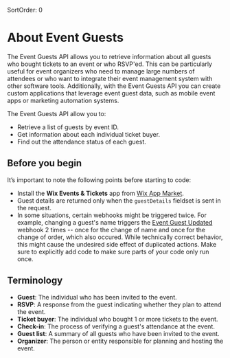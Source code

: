 SortOrder: 0
# About Event Guests

The Event Guests API allows you to retrieve information about all guests who bought tickets to an event or who RSVP'ed. This can be particularly useful for event organizers who need to manage large numbers of attendees or who want to integrate their event management system with other software tools. Additionally, with the Event Guests API you can create custom applications that leverage event guest data, such as mobile event apps or marketing automation systems.  

The Event Guests API allow you to:  

* Retrieve a list of guests by event ID.
* Get information about each individual ticket buyer.
* Find out the attendance status of each guest.

## Before you begin

It’s important to note the following points before starting to code:

- Install the **Wix Events & Tickets** app from [Wix App Market](https://www.wix.com/app-market/wix-events?referral=category&appIndex=5&referralTag=booking--events).
- Guest details are returned only when the `guestDetails` fieldset is sent in the request.
- In some situations, certain webhooks might be triggered twice. For example, changing a guest's name triggers the [Event Guest Updated](https://dev.wix.com/api/rest/wix-events/event-guests/event-guest-updated-webhook) webhook 2 times -- once for the change of name and once for the change of order, which also occured. While technically correct behavior, this might cause the undesired side effect of duplicated actions. Make sure to explicitly add code to make sure parts of your code only run once.

## Terminology

- **Guest**: The individual who has been invited to the event.
- **RSVP**: A response from the guest indicating whether they plan to attend the event.
- **Ticket buyer**: The individual who bought 1 or more tickets to the event.
- **Check-in**: The process of verifying a guest's attendance at the event.
- **Guest list**: A summary of all guests who have been invited to the event.
- **Organizer**: The person or entity responsible for planning and hosting the event.